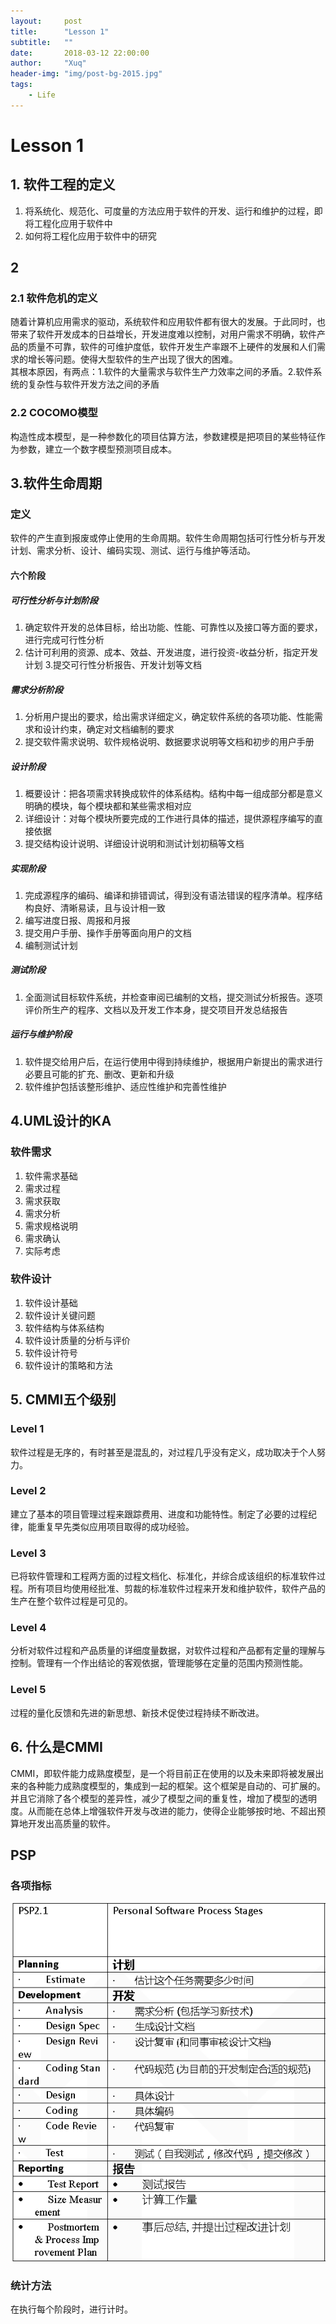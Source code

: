 ```yaml
---
layout:     post
title:      "Lesson 1"
subtitle:   ""
date:       2018-03-12 22:00:00
author:     "Xuq"
header-img: "img/post-bg-2015.jpg"
tags:
    - Life
---
```


# Lesson 1
## 1. 软件工程的定义
1. 将系统化、规范化、可度量的方法应用于软件的开发、运行和维护的过程，即将工程化应用于软件中
2. 如何将工程化应用于软件中的研究

## 2
### 2.1 软件危机的定义  
随着计算机应用需求的驱动，系统软件和应用软件都有很大的发展。于此同时，也带来了软件开发成本的日益增长，开发进度难以控制，对用户需求不明确，软件产品的质量不可靠，软件的可维护度低，软件开发生产率跟不上硬件的发展和人们需求的增长等问题。使得大型软件的生产出现了很大的困难。  
其根本原因，有两点：1.软件的大量需求与软件生产力效率之间的矛盾。2.软件系统的复杂性与软件开发方法之间的矛盾

### 2.2 COCOMO模型
构造性成本模型，是一种参数化的项目估算方法，参数建模是把项目的某些特征作为参数，建立一个数字模型预测项目成本。

## 3.软件生命周期
### 定义
软件的产生直到报废或停止使用的生命周期。软件生命周期包括可行性分析与开发计划、需求分析、设计、编码实现、测试、运行与维护等活动。
#### 六个阶段
##### 可行性分析与计划阶段
1.  确定软件开发的总体目标，给出功能、性能、可靠性以及接口等方面的要求，进行完成可行性分析
2. 估计可利用的资源、成本、效益、开发进度，进行投资-收益分析，指定开发计划
3.提交可行性分析报告、开发计划等文档

##### 需求分析阶段
1. 分析用户提出的要求，给出需求详细定义，确定软件系统的各项功能、性能需求和设计约束，确定对文档编制的要求
2. 提交软件需求说明、软件规格说明、数据要求说明等文档和初步的用户手册

##### 设计阶段
1. 概要设计：把各项需求转换成软件的体系结构。结构中每一组成部分都是意义明确的模块，每个模块都和某些需求相对应
2. 详细设计：对每个模块所要完成的工作进行具体的描述，提供源程序编写的直接依据
3. 提交结构设计说明、详细设计说明和测试计划初稿等文档

##### 实现阶段
1. 完成源程序的编码、编译和排错调试，得到没有语法错误的程序清单。程序结构良好、清晰易读，且与设计相一致
2. 编写进度日报、周报和月报
3. 提交用户手册、操作手册等面向用户的文档
4. 编制测试计划

##### 测试阶段
1. 全面测试目标软件系统，并检查审阅已编制的文档，提交测试分析报告。逐项评价所生产的程序、文档以及开发工作本身，提交项目开发总结报告

##### 运行与维护阶段
1. 软件提交给用户后，在运行使用中得到持续维护，根据用户新提出的需求进行必要且可能的扩充、删改、更新和升级
2. 软件维护包括该整形维护、适应性维护和完善性维护

## 4.UML设计的KA
### 软件需求
1. 软件需求基础
2. 需求过程
3. 需求获取
4. 需求分析
5. 需求规格说明
6. 需求确认
7. 实际考虑

### 软件设计
1. 软件设计基础
2. 软件设计关键问题
3. 软件结构与体系结构
4. 软件设计质量的分析与评价
5. 软件设计符号
6. 软件设计的策略和方法

## 5. CMMI五个级别
### Level 1
软件过程是无序的，有时甚至是混乱的，对过程几乎没有定义，成功取决于个人努力。

### Level 2
建立了基本的项目管理过程来跟踪费用、进度和功能特性。制定了必要的过程纪律，能重复早先类似应用项目取得的成功经验。

### Level 3
已将软件管理和工程两方面的过程文档化、标准化，并综合成该组织的标准软件过程。所有项目均使用经批准、剪裁的标准软件过程来开发和维护软件，软件产品的生产在整个软件过程是可见的。

### Level 4
分析对软件过程和产品质量的详细度量数据，对软件过程和产品都有定量的理解与控制。管理有一个作出结论的客观依据，管理能够在定量的范围内预测性能。

### Level 5
过程的量化反馈和先进的新思想、新技术促使过程持续不断改进。

## 6. 什么是CMMI
CMMI，即软件能力成熟度模型，是一个将目前正在使用的以及未来即将被发展出来的各种能力成熟度模型的，集成到一起的框架。这个框架是自动的、可扩展的。并且它消除了各个模型的差异性，减少了模型之间的重复性，增加了模型的透明度。从而能在总体上增强软件开发与改进的能力，使得企业能够按时地、不超出预算地开发出高质量的软件。

## PSP
### 各项指标
![avatar](../img/PSP2.1.png)

### 统计方法
在执行每个阶段时，进行计时。
